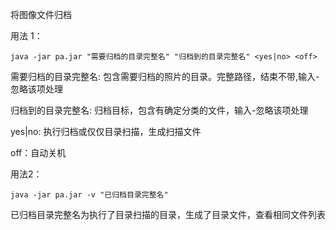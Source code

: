 将图像文件归档

用法 1：

```
java -jar pa.jar "需要归档的目录完整名" "归档到的目录完整名" <yes|no> <off>
```

需要归档的目录完整名: 包含需要归档的照片的目录。完整路径，结束不带\,输入-忽略该项处理

归档到的目录完整名: 归档目标，包含有确定分类的文件，输入-忽略该项处理

yes|no: 执行归档或仅仅目录扫描，生成扫描文件

off：自动关机



用法2：

```
java -jar pa.jar -v "已归档目录完整名"
```

已归档目录完整名为执行了目录扫描的目录，生成了目录文件，查看相同文件列表

